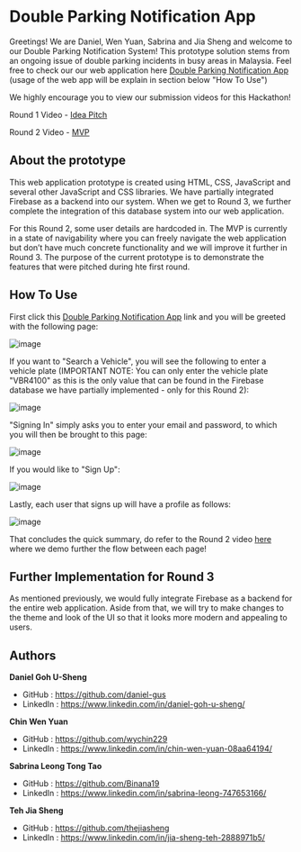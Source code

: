 # Double Parking Notification App
Greetings! We are Daniel, Wen Yuan, Sabrina and Jia Sheng and welcome to our Double Parking Notification System! This prototype solution stems from an ongoing issue of double parking incidents in busy areas in Malaysia. Feel free to check our our web application here [Double Parking Notification App](https://wychin229.github.io/double_park_sys/) (usage of the web app will be explain in section below "How To Use")

We highly encourage you to view our submission videos for this Hackathon!

Round 1 Video - [Idea Pitch](https://youtu.be/RfE3DayPM4U)

Round 2 Video - [MVP](https://youtu.be/7qYWFXDlBHQ)

## About the prototype
This web application prototype is created using HTML, CSS, JavaScript and several other JavaScript and CSS libraries. We have partially integrated Firebase as a backend into our system. When we get to Round 3, we further complete the integration of this database system into our web application.

For this Round 2, some user details are hardcoded in. The MVP is currently in a state of navigability where you can freely navigate the web application but don’t have much concrete functionality and we will improve it further in Round 3. The purpose of the current prototype is to demonstrate the features that were pitched during hte first round.

## How To Use
First click this [Double Parking Notification App](https://wychin229.github.io/double_park_sys/) link and you will be greeted with the following page:

![image](https://user-images.githubusercontent.com/69201759/145360344-dc2ec739-4010-47a5-a2ad-3bb449440325.png)

If you want to "Search a Vehicle", you will see the following to enter a vehicle plate (IMPORTANT NOTE: You can only enter the vehicle plate "VBR4100" as this is the only value that can be found in the Firebase database we have partially implemented - only for this Round 2):

![image](https://user-images.githubusercontent.com/69201759/145360609-4f47f672-c0ff-4f11-abfc-3403e1365c90.png)

"Signing In" simply asks you to enter your email and password, to which you will then be brought to this page:

![image](https://user-images.githubusercontent.com/69201759/145360463-db0bff43-fa48-4e2c-9c7f-91992c04277d.png)

If you would like to "Sign Up":

![image](https://user-images.githubusercontent.com/69201759/145360672-db6fa633-6089-49ad-aab3-94d930453d8b.png)

Lastly, each user that signs up will have a profile as follows:

![image](https://user-images.githubusercontent.com/69201759/145360722-fe7d7cbd-77cd-47f0-a9ba-025873d0e0b0.png)

That concludes the quick summary, do refer to the Round 2 video [here](https://youtu.be/7qYWFXDlBHQ) where we demo further the flow between each page!


## Further Implementation for Round 3
As mentioned previously, we would fully integrate Firebase as a backend for the entire web application. Aside from that, we will try to make changes to the theme and look of the UI so that it looks more modern and appealing to users. 

## Authors
**Daniel Goh U-Sheng**     
- GitHub    : https://github.com/daniel-gus
- LinkedIn  : https://www.linkedin.com/in/daniel-goh-u-sheng/

**Chin Wen Yuan**
- GitHub    : https://github.com/wychin229
- LinkedIn  : https://www.linkedin.com/in/chin-wen-yuan-08aa64194/

**Sabrina Leong Tong Tao**
- GitHub    : https://github.com/Binana19
- LinkedIn  : https://www.linkedin.com/in/sabrina-leong-747653166/

**Teh Jia Sheng**
- GitHub    : https://github.com/thejiasheng
- LinkedIn  : https://www.linkedin.com/in/jia-sheng-teh-2888971b5/
